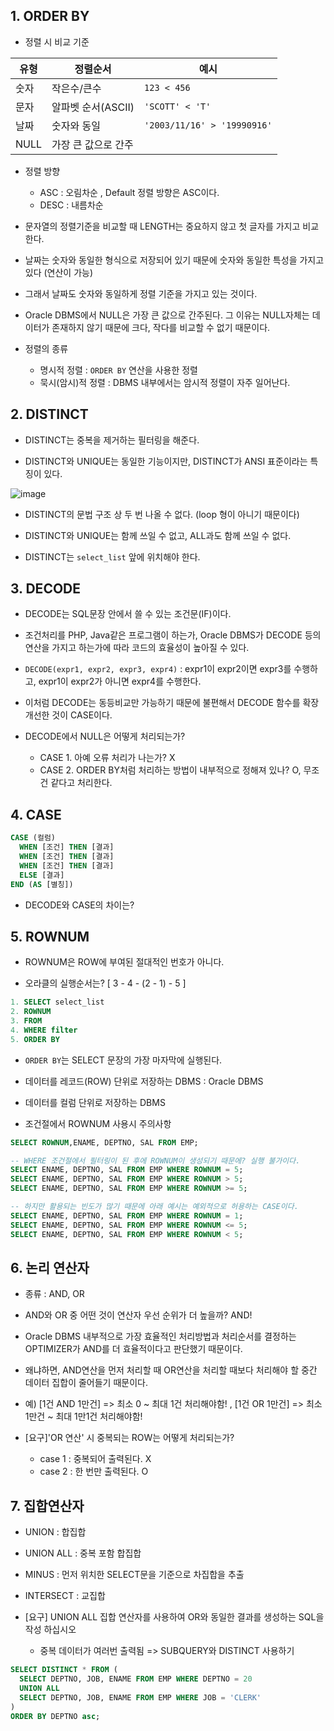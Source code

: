 ## 1. ORDER BY

- 정렬 시 비교 기준

| 유형 |   정렬순서        |      예시     |
|-----|-------------------|--------------|
| 숫자 | 작은수/큰수        | `123 < 456` |
| 문자 | 알파벳 순서(ASCII) | `'SCOTT' < 'T'` |
| 날짜 | 숫자와 동일        | `'2003/11/16' > '19990916'` |
| NULL | 가장 큰 값으로 간주|                             |


- 정렬 방향

  - ASC : 오림차순 , Default 정렬 방향은 ASC이다.
  - DESC : 내름차순


- 문자열의 정렬기준을 비교할 때 LENGTH는 중요하지 않고 첫 글자를 가지고 비교한다.

- 날짜는 숫자와 동일한 형식으로 저장되어 있기 때문에 숫자와 동일한 특성을 가지고 있다 (연산이 가능)

- 그래서 날짜도 숫자와 동일하게 정렬 기준을 가지고 있는 것이다. 

- Oracle DBMS에서 NULL은 가장 큰 값으로 간주된다. 그 이유는 NULL자체는 데이터가 존재하지 않기 때문에 크다, 작다를 비교할 수 없기 때문이다. 


- 정렬의 종류
  - 명시적 정렬       : `ORDER BY` 연산을 사용한 정렬
  - 묵시(암시)적 정렬 : DBMS 내부에서는 암시적 정렬이 자주 일어난다.  


## 2. DISTINCT

- DISTINCT는 중복을 제거하는 필터링을 해준다. 

- DISTINCT와 UNIQUE는 동일한 기능이지만, DISTINCT가 ANSI 표준이라는 특징이 있다.

![image](https://user-images.githubusercontent.com/77392444/115485620-0bafe800-a290-11eb-84db-c68878830e0c.png)

- DISTINCT의 문법 구조 상 두 번 나올 수 없다. (loop 형이 아니기 때문이다)

- DISTINCT와 UNIQUE는 함께 쓰일 수 없고, ALL과도 함께 쓰일 수 없다. 

- DISTINCT는 `select_list` 앞에 위치해야 한다.


## 3. DECODE

- DECODE는 SQL문장 안에서 쓸 수 있는 조건문(IF)이다. 

- 조건처리를 PHP, Java같은 프로그램이 하는가, Oracle DBMS가 DECODE 등의 연산을 가지고 하는가에 따라 코드의 효율성이 높아질 수 있다.

- `DECODE(expr1, expr2, expr3, expr4)` : expr1이 expr2이면 expr3를 수행하고, expr1이 expr2가 아니면 expr4를 수행한다.

- 이처럼 DECODE는 동등비교만 가능하기 때문에 불편해서 DECODE 함수를 확장 개선한 것이 CASE이다. 

- DECODE에서 NULL은 어떻게 처리되는가? 
  - CASE 1. 아예 오류 처리가 나는가? X
  - CASE 2. ORDER BY처럼 처리하는 방법이 내부적으로 정해져 있나? O, 무조건 같다고 처리한다. 


## 4. CASE

```sql
CASE (컬럼)
  WHEN [조건] THEN [결과]
  WHEN [조건] THEN [결과]
  WHEN [조건] THEN [결과]
  ELSE [결과]
END (AS [별칭])
```

- DECODE와 CASE의 차이는?


## 5. ROWNUM 

- ROWNUM은 ROW에 부여된 절대적인 번호가 아니다. 

- 오라클의 실행순서는? [ 3 - 4 - (2 - 1) - 5 ]

```sql
1. SELECT select_list
2. ROWNUM 
3. FROM 
4. WHERE filter
5. ORDER BY           
```

- `ORDER BY`는 SELECT 문장의 가장 마자막에 실행된다. 

- 데이터를 레코드(ROW) 단위로 저장하는 DBMS : Oracle DBMS
- 데이터를 컬럼 단위로 저장하는 DBMS


- 조건절에서 ROWNUM 사용시 주의사항

```SQL
SELECT ROWNUM,ENAME, DEPTNO, SAL FROM EMP;

-- WHERE 조건절에서 필터링이 된 후에 ROWNUM이 생성되기 때문에? 실행 불가이다. 
SELECT ENAME, DEPTNO, SAL FROM EMP WHERE ROWNUM = 5;
SELECT ENAME, DEPTNO, SAL FROM EMP WHERE ROWNUM > 5;
SELECT ENAME, DEPTNO, SAL FROM EMP WHERE ROWNUM >= 5;

-- 하지만 활용되는 빈도가 많기 때문에 아래 예시는 예외적으로 허용하는 CASE이다. 
SELECT ENAME, DEPTNO, SAL FROM EMP WHERE ROWNUM = 1;
SELECT ENAME, DEPTNO, SAL FROM EMP WHERE ROWNUM <= 5;
SELECT ENAME, DEPTNO, SAL FROM EMP WHERE ROWNUM < 5;
```

## 6. 논리 연산자

- 종류 : AND, OR

- AND와 OR 중 어떤 것이 연산자 우선 순위가 더 높을까? AND!

- Oracle DBMS 내부적으로 가장 효율적인 처리방법과 처리순서를 결정하는 OPTIMIZER가 AND를 더 효율적이다고 판단했기 때문이다. 

- 왜냐하면, AND연산을 먼저 처리할 때 OR연산을 처리할 때보다 처리해야 할 중간 데이터 집합이 줄어들기 때문이다. 

- 예) [1건 AND 1만건] => 최소 0 ~ 최대 1건 처리해야함! , [1건 OR 1만건] => 최소 1만건 ~ 최대 1만1건 처리해야함!


- [요구]'OR 연산' 시 중복되는 ROW는 어떻게 처리되는가?
  - case 1 : 중복되어 출력된다. X
  - case 2 : 한 번만 출력된다. O



## 7. 집합연산자
- UNION : 합집합

- UNION ALL : 중복 포함 합집합

- MINUS : 먼저 위치한 SELECT문을 기준으로 차집합을 추출

- INTERSECT : 교집합


- [요구] UNION ALL 집합 연산자를 사용하여 OR와 동일한 결과를 생성하는 SQL을 작성 하십시오
  - 중복 데이터가 여러번 출력됨 => SUBQUERY와 DISTINCT 사용하기

```sql
SELECT DISTINCT * FROM (
  SELECT DEPTNO, JOB, ENAME FROM EMP WHERE DEPTNO = 20
  UNION ALL 
  SELECT DEPTNO, JOB, ENAME FROM EMP WHERE JOB = 'CLERK'
)
ORDER BY DEPTNO asc;
```
